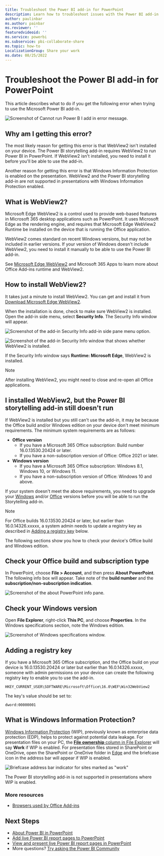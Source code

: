 ```yaml
---
title: Troubleshoot the Power BI add-in for PowerPoint
description: Learn how to troubleshoot issues with the Power BI add-in for PowerPoint. 
author: paulinbar
ms.author: painbar
ms.reviewer: ''
featuredvideoid: ''
ms.service: powerbi
ms.subservice: pbi-collaborate-share
ms.topic: how-to
LocalizationGroup: Share your work
ms.date: 08/25/2022
---
```


# Troubleshoot the Power BI add-in for PowerPoint

This article describes what to do if you get the following error when trying to use the Microsoft Power BI add-in.

![Screenshot of Cannot run Power B I add in error message.](./media/service-power-bi-powerpoint-add-in-troubleshoot/power-bi-add-in-error.png)

## Why am I getting this error?

The most likely reason for getting this error is that WebView2 isn't installed on your device. The Power BI storytelling add-in requires WebView2 to run Power BI in PowerPoint. If WebView2 isn't installed, you need to install it before you'll be able to use the add-in.

Another reason for getting this error is that Windows Information Protection is enabled on the presentation. WebView2 and the Power BI storytelling add-in are not supported in presentations with Windows Information Protection enabled.

## What is WebView2?

Microsoft Edge WebView2 is a control used to provide web-based features in Microsoft 365 desktop applications such as PowerPoint. It uses Microsoft Edge as the rendering engine, and requires that Microsoft Edge WebView2 Runtime be installed on the device that is running the Office application. 

WebView2 comes standard on recent Windows versions, but may not be included in earlier versions. If your version of Windows doesn't include WebView2, you need to install it manually to be able to use the Power BI add-in.

See [Microsoft Edge WebView2](/deployoffice/webview2-install) and Microsoft 365 Apps to learn more about Office Add-ins runtime and WebView2.

## How to install WebView2?
It takes just a minute to install WebView2. You can get and install it from [Download Microsoft Edge WebView2](https://developer.microsoft.com/microsoft-edge/webview2/consumer/).

When the installation is done, check to make sure WebView2 is installed. Open the add-in side menu, select **Security Info**. The Security Info window will appear.

![Screenshot of the add-in Security Info add-in side pane menu option.](./media/service-power-bi-powerpoint-add-in-troubleshoot/power-bi-add-in-security-info-menu-item.png)

![Screenshot of the add-in Security Info window that shows whether WebView2 is installed.](./media/service-power-bi-powerpoint-add-in-troubleshoot/power-bi-add-in-security-info-window.png)

If the Security Info window says **Runtime: Microsoft Edge**, WebView2 is installed.

>[!NOTE]
> After installing WebView2, you might need to close and re-open all Office applications.

## I installed WebView2, but the Power BI storytelling add-in still doesn't run

If WebView2 is installed but you still can't use the add-in, it may be because the Office build and/or Windows edition on your device don't meet minimum requirements. The minimum system requirements are as follows:

* **Office version**
    * If you have a Microsoft 365 Office subscription: Build number 16.0.13530.20424 or later.
    * If you have a non-subscription version of Office: Office 2021 or later.
* **Windows version**
    * If you have a Microsoft 365 Office subscription: Windows 8.1, Windows 10, or Windows 11.
    * If you have a non-subscription version of Office: Windows 10 and above.

If your system doesn't meet the above requirements, you need to upgrade your [Windows](https://support.microsoft.com/windows/get-the-latest-windows-update-7d20e88c-0568-483a-37bc-c3885390d212#:~:text=To%20check%20for%20updates%2C%20select,can%20choose%20to%20install%20them.) and/or [Office](https://support.microsoft.com/office/install-office-updates-2ab296f3-7f03-43a2-8e50-46de917611c5) versions before you will be able to run the Storytelling add-in.

>[!Note]
>For Office builds 16.0.13530.20424 or later, but earlier than 16.0.14326.xxxxx, a system admin needs to update a registry key as described in [Adding a registry key](#adding-a-registry-key) below. 

The following sections show you how to check your device's Office build and Windows edition.

## Check your Office build and subscription type

In PowerPoint, choose **File > Account**, and then press **About PowerPoint**. The following info box will appear. Take note of the **build number** and the **subscription/non-subscription indication**.

![Screenshot of the about PowerPoint info pane.](./media/service-power-bi-powerpoint-add-in-troubleshoot/power-bi-add-in-about-powerpoint.png)

## Check your Windows version

Open **File Explorer**, right-click **This PC**, and choose **Properties**. In the Windows specifications section, note the Windows edition.

![Screenshot of Windows specifications window.](./media/service-power-bi-powerpoint-add-in-troubleshoot/power-bi-add-in-windows-specification-window.png)

## Adding a registry key

If you have a Microsoft 365 Office subscription, and the Office build on your device is 16.0.13530.20424 or later but earlier than 16.0.14326.xxxxx, someone with admin permissions on your device can create the following registry key to enable you to use the add-in.

```HKEY_CURRENT_USER\SOFTWARE\Microsoft\Office\16.0\WEF\Win32WebView2```

The key's value should be set to:

```dword:00000001```

## What is Windows Information Protection?

[Windows Information Protection](/windows/security/information-protection/windows-information-protection/protect-enterprise-data-using-wip) (WIP), previously known as enterprise data protection (EDP), helps to protect against potential data leakage. For presentation files on your PC, the [**File ownership** column in File Explorer](/windows/manage-windows-information-protection-on-work-and-personal-files-0ba9ca73-3a8d-19cc-e9a1-bd2c95ca4c6c) will say **Work** if WIP is enabled. For presentation files stored in SharePoint or OneDrive, open the SharePoint or OneDrive folder in [Edge](/deployedge/microsoft-edge-security-windows-information-protection) and the briefcase icon in the address bar will appear if WIP is enabled. 

![Briefcase address bar indicator for sites marked as "work"](./media/service-power-bi-powerpoint-add-in-troubleshoot/power-bi-add-in-microsoft-edge-wip-notify.png)

The Power BI storytelling add-in is not supported in presentations where WIP is enabled.

### More resources

* [Browsers used by Office Add-ins](/office/dev/add-ins/concepts/browsers-used-by-office-web-add-ins)

## Next Steps

* [About Power BI in PowerPoint](./service-power-bi-powerpoint-add-in-about.md)
* [Add live Power BI report pages to PowerPoint](./service-power-bi-powerpoint-add-in-install.md)
* [View and present live Power BI report pages in PowerPoint](./service-power-bi-powerpoint-add-in-view-present.md)
* More questions? [Try asking the Power BI Community](https://community.powerbi.com/)